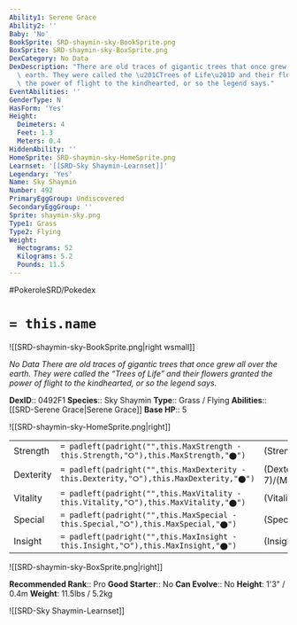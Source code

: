 ```yaml
---
Ability1: Serene Grace
Ability2: ''
Baby: 'No'
BookSprite: SRD-shaymin-sky-BookSprite.png
BoxSprite: SRD-shaymin-sky-BoxSprite.png
DexCategory: No Data
DexDescription: "There are old traces of gigantic trees that once grew all over the\
  \ earth. They were called the \u201CTrees of Life\u201D and their flowers granted\
  \ the power of flight to the kindhearted, or so the legend says."
EventAbilities: ''
GenderType: N
HasForm: 'Yes'
Height:
  Deimeters: 4
  Feet: 1.3
  Meters: 0.4
HiddenAbility: ''
HomeSprite: SRD-shaymin-sky-HomeSprite.png
Learnset: '[[SRD-Sky Shaymin-Learnset]]'
Legendary: 'Yes'
Name: Sky Shaymin
Number: 492
PrimaryEggGroup: Undiscovered
SecondaryEggGroup: ''
Sprite: shaymin-sky.png
Type1: Grass
Type2: Flying
Weight:
  Hectograms: 52
  Kilograms: 5.2
  Pounds: 11.5
---
```


#PokeroleSRD/Pokedex

# `= this.name`

![[SRD-shaymin-sky-BookSprite.png|right wsmall]]

*No Data*
*There are old traces of gigantic trees that once grew all over the earth. They were called the “Trees of Life” and their flowers granted the power of flight to the kindhearted, or so the legend says.*

**DexID**:: 0492F1
**Species**:: Sky Shaymin
**Type**:: Grass / Flying
**Abilities**:: [[SRD-Serene Grace|Serene Grace]]
**Base HP**:: 5

![[SRD-shaymin-sky-HomeSprite.png|right]]

|           |                                                                                        |                                          |
| --------- | -------------------------------------------------------------------------------------- | ---------------------------------------- |
| Strength  | `= padleft(padright("",this.MaxStrength - this.Strength,"⭘"),this.MaxStrength,"⬤")`    | (Strength::6)/(MaxStrength::6)   |
| Dexterity | `= padleft(padright("",this.MaxDexterity - this.Dexterity,"⭘"),this.MaxDexterity,"⬤")` | (Dexterity:: 7)/(MaxDexterity::7) |
| Vitality  | `= padleft(padright("",this.MaxVitality - this.Vitality,"⭘"),this.MaxVitality,"⬤")`    | (Vitality::5)/(MaxVitality::5)   |
| Special   | `= padleft(padright("",this.MaxSpecial - this.Special,"⭘"),this.MaxSpecial,"⬤")`       | (Special::7)/(MaxSpecial::7)     |
| Insight   | `= padleft(padright("",this.MaxInsight - this.Insight,"⭘"),this.MaxInsight,"⬤")`       | (Insight::5)/(MaxInsight::5)     |

![[SRD-shaymin-sky-BoxSprite.png|right]]

**Recommended Rank**:: Pro
**Good Starter**:: No
**Can Evolve**:: No
**Height**: 1'3" / 0.4m
**Weight**: 11.5lbs / 5.2kg

![[SRD-Sky Shaymin-Learnset]]